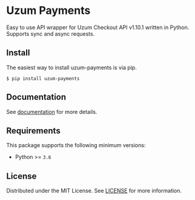 # Uzum Payments

Easy to use API wrapper for Uzum Checkout API v1.10.1 written in Python. Supports sync and async requests.

## Install

The easiest way to install uzum-payments is via pip.

```shell
$ pip install uzum-payments
```

## Documentation

See [documentation](https://www.inplat-tech.ru/docs/checkout/) for more details.

## Requirements

This package supports the following minimum versions:
* Python >= `3.6`

## License

Distributed under the MIT License. See [LICENSE](LICENSE) for more information.